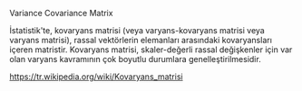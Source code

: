 Variance Covariance Matrix

İstatistik'te, kovaryans matrisi (veya varyans-kovaryans matrisi veya varyans matrisi), rassal vektörlerin elemanları arasındaki kovaryansları içeren matristir. Kovaryans matrisi, skaler-değerli rassal değişkenler için var olan varyans kavramının çok boyutlu durumlara genelleştirilmesidir.

https://tr.wikipedia.org/wiki/Kovaryans_matrisi
